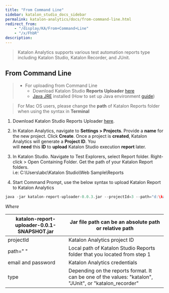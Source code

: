 ```yaml
---
title: "From Command Line" 
sidebar: katalon_studio_docs_sidebar
permalink: katalon-analytics/docs/from-command-line.html 
redirect_from:
    - "/display/KA/From+Command+Line"
    - "/x/FhbR"
description: 
---
```

> Katalon Analytics supports various test automation reports type including Katalon Studio, Katalon Recorder, and JUnit.

From Command Line
-----------------

> *   For uploading from Command Line
>     *   Download Katalon Studio **Reports Uploader** [here](http://download.katalon.com/resources/katalon-report-uploader-0.0.1.jar)
>     *   [Java JRE](https://www.java.com/en/download/manual.jsp) installed (How to set up Java environment [guide](https://www.tutorialspoint.com/java/java_environment_setup.htm))

> For Mac OS users, please change the **path** of Katalon Reports folder when using the syntax in **Terminal**

1.  Download Katalon Studio Reports Uploader [here](http://download.katalon.com/resources/katalon-report-uploader-0.0.3.jar).  
      
    
2.  In Katalon Analytics, navigate to **Settings > Projects**. Provide a **name** for the new project. Click **Create**. Once a project is **created**, Katalon Analytics will generate a **Project ID**. You will **need** this **ID** to **upload** Katalon Studio execution **report** later.  
      
    
3.  In Katalon Studio. Navigate to Test Explorers, select Report folder. Right-click > Open Containing Folder. Get the path of your Katalon Report folders.  
    i.e: C:\\Users\\abc\\Katalon Studio\\Web Sample\\Reports
4.  Start Command Prompt, use the below syntax to upload Katalon Report to Katalon Analytics

```groovy
java -jar katalon-report-uploader-0.0.3.jar --projectId=3 --path="d:\katalon-reports" --email=admin@mail.me --password=admin --type=katalon
```

  
_Where_

| katalon-report-uploader-0.0.1-SNAPSHOT.jar | Jar file path can be an absolute path or relative path |
| --- | --- |
| projectId | Katalon Analytics project ID |
| path=" " | Local path of Katalon Studio Reports folder that you located from step 1 |
| email and password | Katalon Analytics credentials |
| type | Depending on the reports format. It can be one of the values: "katalon", "JUnit", or "katalon_recorder" |